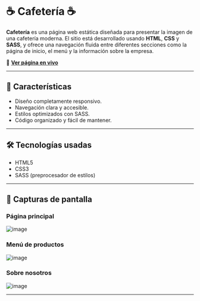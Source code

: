 # ☕ Cafetería ☕

**Cafetería** es una página web estática diseñada para presentar la imagen de una cafetería moderna. El sitio está desarrollado usando **HTML**, **CSS** y **SASS**, y ofrece una navegación fluida entre diferentes secciones como la página de inicio, el menú y la información sobre la empresa.

🔗 **[Ver página en vivo](https://cafeteria-davidpk8.netlify.app)**

---

## 🚀 Características

- Diseño completamente responsivo.
- Navegación clara y accesible.
- Estilos optimizados con SASS.
- Código organizado y fácil de mantener.

---

## 🛠️ Tecnologías usadas

- HTML5
- CSS3
- SASS (preprocesador de estilos)

---

## 📸 Capturas de pantalla

### Página principal
![image](https://github.com/user-attachments/assets/40fffaf3-81bc-40f5-aea0-00b0e5d41e8e)

### Menú de productos
![image](https://github.com/user-attachments/assets/c051a456-e58c-4cf6-b1f9-90f766816966)

### Sobre nosotros
![image](https://github.com/user-attachments/assets/44b34d24-b9e8-48b2-8d6e-67f8c8b3b41f)

---
